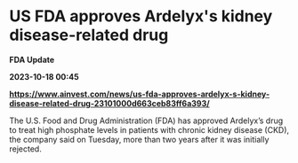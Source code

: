 # US FDA approves Ardelyx's kidney disease-related drug
**FDA Update**

**2023-10-18 00:45**

**https://www.ainvest.com/news/us-fda-approves-ardelyx-s-kidney-disease-related-drug-23101000d663ceb83ff6a393/**

The U.S. Food and Drug Administration (FDA) has approved Ardelyx’s drug to treat high phosphate levels in patients with chronic kidney disease (CKD), the company said on Tuesday, more than two years after it was initially rejected.